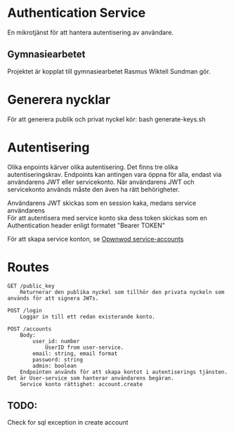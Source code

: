 # Authentication Service
En mikrotjänst för att hantera autentisering av användare.

## Gymnasiearbetet
Projektet är kopplat till gymnasiearbetet Rasmus Wiktell Sundman gör.

# Generera nycklar
För att generera publik och privat nyckel kör:
bash generate-keys.sh

# Autentisering
Olika enpoints kärver olika autentisering.
Det finns tre olika autentiseringskrav. Endpoints kan antingen vara öppna för alla, endast via användarens JWT eller servicekonto. När användarens JWT och servicekonto används måste den även ha rätt behörigheter.

Användarens JWT skickas som en session kaka, medans service användarens  
För att autentisera med service konto ska dess token skickas som en Authentication header enligt formatet "Bearer TOKEN"

För att skapa service konton, se [Opwnwod service-accounts](https://github.com/Openwod-com/service-accounts)

# Routes
```
GET /public_key
    Returnerar den publika nyckel som tillhör den privata nyckeln som används för att signera JWTs.

POST /login
    Loggar in till ett redan existerande konto.

POST /accounts
    Body:
        user_id: number
            UserID from user-service.
        email: string, email format
        password: string
        admin: boolean
    Endpointen används för att skapa kontot i autentiserings tjänsten. Det är User-service som hanterar användarens begäran.
    Service konto rättighet: account.create
```

## TODO:
Check for sql exception in create account
